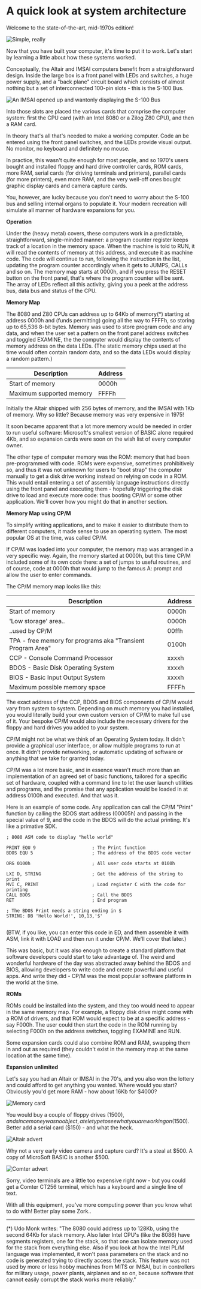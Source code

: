 # A quick look at system architecture

Welcome to the state-of-the-art, mid-1970s edition!

![Simple, really](images/block.png)

Now that you have built your computer, it's time to put it to work. Let's start by learning a little about how these systems worked.

Conceptually, the Altair and IMSAI computers benefit from a straightforward design. Inside the large box is a front panel with LEDs and switches, a huge power supply, and a "back plane" circuit board which consists of almost nothing but a set of interconnected 100-pin slots - this is the S-100 Bus.

![An IMSAI opened up and wantonly displaying the S-100 Bus](images/imsai-bus.png)

Into those slots are placed the various cards that comprise the computer system: first the CPU card (with an Intel 8080 or a Zilog Z80 CPU), and then a RAM card.

In theory that's all that's needed to make a working computer. Code an be entered using the front panel switches, and the LEDs provide visual output. No monitor, no keyboard and definitely no mouse.

 In practice, this wasn't quite enough for most people, and so 1970's users bought and installed floppy and hard drive controller cards, ROM cards, more RAM, serial cards (for driving terminals and printers), parallel cards (for more printers), even more RAM, and the very well-off ones bought graphic display cards and camera capture cards.

You, however, are lucky because you don't need to worry about the S-100 bus and selling internal organs to populate it. Your modern recreation will simulate all manner of hardware expansions for you.

**Operation**

Under the (heavy metal) covers, these computers work in a predictable, straightforward, single-minded manner: a program counter register keeps track of a location in the memory space. When the machine is told to RUN, it will read the contents of memory at this address, and execute it as machine code. The code will continue to run, following the instruction in the list, updating the program counter accordingly when it gets to JUMPS, CALLs and so on. The memory map starts at 0000h, and if you press the RESET button on the front panel, that's where the program counter will be sent. The array of LEDs reflect all this activity, giving you a peek at the address bus, data bus and status of the CPU. 

**Memory Map**

The 8080 and Z80 CPUs can address up to 64Kb of memory(*) starting at address 0000h and (funds permitting) going all the way to FFFFh, so storing up to 65,536 8-bit bytes. Memory was used to store program code and any data, and when the user set a pattern on the front panel address switches and toggled EXAMINE, the the computer would display the contents of memory address on the data LEDs. (The static memory chips used at the time would often contain random data, and so the data LEDs would display a random pattern.)

| Description     | Address |
|-----------------|---------|
| Start of memory | 0000h |
| Maximum supported memory   | FFFFh |

Initially the Altair shipped with 256 bytes of memory, and the IMSAI with 1Kb of memory. Why so little? Because memory was very expensive in 1975!

It soon became apparent that a lot more memory would be needed in order to run useful software: Microsoft's smallest version of BASIC alone required 4Kb, and so expansion cards were soon on the wish list of every computer owner.

The other type of computer memory was the ROM: memory that had been pre-programmed with code. ROMs were expensive, sometimes prohibitively so, and thus it was not unknown for users to "boot strap" the computer manually to get a disk drive working instead on relying on code in a ROM. This would entail entering a set of assembly language instructions directly using the front panel and executing them - hopefully triggering the disk drive to load and execute more code: thus booting CP/M or some other application. We'll cover how you might do that in another section.

**Memory Map using CP/M**

To simplify writing applications, and to make it easier to distribute them to different computers, it made sense to use an operating system. The most popular OS at the time, was called CP/M.

If CP/M was loaded into your computer, the memory map was arranged in a very specific way. Again, the memory started at 0000h, but this time CP/M included some of its own code there: a set of jumps to useful routines, and of course, code at 0000h that would jump to the famous A: prompt and allow the user to enter commands.

The CP/M memory map looks like this:

| Description                       | Address |
|-----------------------------------|---------|
| Start of memory                   | 0000h   |
| 'Low storage' area..                   | 0000h |
| ..used by CP/M                     | 00ffh  |
| TPA - free memory for programs aka "Transient Program Area" | 0100h   |
| CCP - Console Command Processor        | xxxxh |
| BDOS - Basic Disk Operating System                              |xxxxh|
| BIOS - Basic Input Output System                             |xxxxh|
| Maximum possible memory space      | FFFFh   |

The exact address of the CCP, BDOS and BIOS components of CP/M would vary from system to system. Depending on much memory you had installed, you would literally build your own custom version of CP/M to make full use of it. Your bespoke CP/M would also include the necessary drivers for the floppy and hard drives you added to your system.

CP/M might not be what we think of an Operating System today. It didn't provide a graphical user interface, or allow multiple programs to run at once. It didn't provide networking, or automatic updating of software or anything that we take for granted today.

CP/M was a lot more basic, and in essence wasn't much more than an implementation of an agreed set of basic functions, tailored for a specific set of hardware, coupled with a command line to let the user launch utilities and programs, and the promise that any application would be loaded in at address 0100h and executed. And that was it.

Here is an example of some code. Any application can call the CP/M "Print" function by calling the BDOS start address (00005h) and passing in the special value of 9, and the code in the BDOS will do the actual printing. It's like a primative SDK.

```ASM
; 8080 ASM code to display "hello world"

PRINT EQU 9                     ; The Print function
BDOS EQU 5                      ; The address of the BDOS code vector

ORG 0100h                       ; All user code starts at 0100h

LXI D, STRING                   ; Get the address of the string to print
MVI C, PRINT                    ; Load register C with the code for printing
CALL BDOS                       ; Call the BDOS
RET                             ; End program

; The BDOS Print needs a string ending in $
STRING: DB 'Hello World!', 10,13,'$'    
                                        
```

(BTW, if you like, you can enter this code in ED, and them assemble it with ASM, link it with LOAD and then run it under CP/M. We'll cover that later.)

This was basic, but it was also enough to create a standard platform that software developers could start to take advantage of. The weird and wonderful hardware of the day was abstracted away behind the BDOS and BIOS, allowing developers to write code and create powerful and useful apps. And write they did - CP/M was the most popular software platform in the world at the time.


**ROMs**

ROMs could be installed into the system, and they too would need to appear in the same memory map. For example, a floppy disk drive might come with a ROM of drivers, and that ROM would expect to be at a specific address - say F000h. The user could then start the code in the ROM running by selecting F000h on the address switches, toggling EXAMINE and RUN.

Some expansion cards could also combine ROM and RAM, swapping them in and out as required (they couldn't exist in the memory map at the same location at the same time).


**Expansion unlimited**


Let's say you had an Altair or IMSAI in the 70's, and you also won the lottery and could afford to get anything you wanted. Where would you start? Obviously you'd get more RAM - how about 16Kb for $4000? 

![Memory card](images/memory-card.jpg)

You would buy a couple of floppy drives ($1500), and since money was no object, a teletype to see what you are working on ($1500). Better add a serial card ($150) - and what the heck. 

![Altair advert](images/altair-advert.jpg)

Why not a very early video camera and capture card? It's a steal at $500. A copy of MicroSoft BASIC is another $500. 

![Comter advert](images/comter.jpg)

Sorry, video terminals are a little too expensive right now - but you could get a Comter CT256 terminal, which has a keyboard and a single line of text.

With all this equipment, you've more computing power than you know what to do with! Better play some Zork..

---

(*) Udo Monk writes: "The 8080 could address up to 128Kb, using the second 64Kb for stack memory. Also later Intel CPU's
(like the 8086) have segments registers, one for the stack, so that one can isolate memory used for the stack from everything else. Also if you look at how the Intel PL/M language was implemented, it won't pass parameters on the stack and no code is generated trying to directly access the stack. This feature was not used by more or less hobby machines from MITS or IMSAI, but in controllers for military usage, power plants, airplanes and so on, because software that cannot easily corrupt the stack works more reliably."

